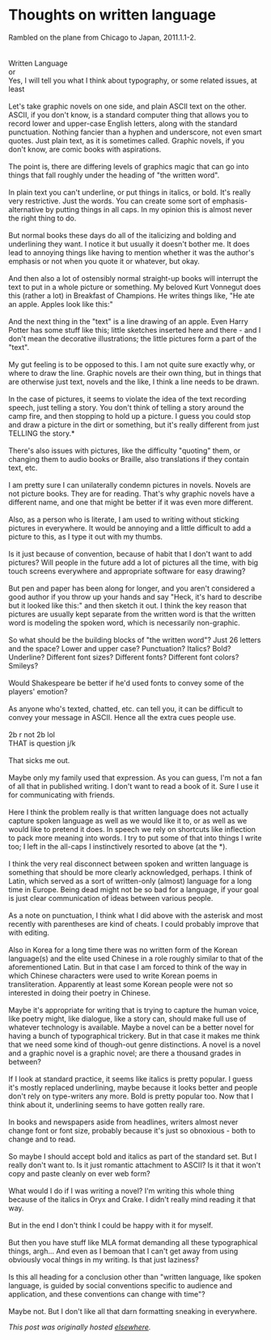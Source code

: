 # Thoughts on written language

<div>
<span class="Apple-style-span">Rambled on the plane from Chicago to Japan, 2011.1.1-2.</span><br><span class="Apple-style-span"><span class="Apple-style-span"><br></span></span><br><span class="Apple-style-span">Written Language</span><br><div>or</div>
<div>Yes, I will tell you what I think about typography, or some related issues, at least</div>
<div><br></div>
<div>Let's take graphic novels on one side, and plain ASCII text on the other. ASCII, if you don't know, is a standard computer thing that allows you to record lower and upper-case English letters, along with the standard punctuation. Nothing fancier than a hyphen and underscore, not even smart quotes. Just plain text, as it is sometimes called. Graphic novels, if you don't know, are comic books with aspirations.</div>
<div><br></div>
<div>The point is, there are differing levels of graphics magic that can go into things that fall roughly under the heading of "the written word".</div>
<div><br></div>
<div>In plain text you can't underline, or put things in italics, or bold. It's really very restrictive. Just the words. You can create some sort of emphasis-alternative by putting things in all caps. In my opinion this is almost never the right thing to do.</div>
<div><br></div>
<div>But normal books these days do all of the italicizing and bolding and underlining they want. I notice it but usually it doesn't bother me. It does lead to annoying things like having to mention whether it was the author's emphasis or not when you quote it or whatever, but okay.</div>
<div><br></div>
<div>And then also a lot of ostensibly normal straight-up books will interrupt the text to put in a whole picture or something. My beloved Kurt Vonnegut does this (rather a lot) in Breakfast of Champions. He writes things like, "He ate an apple. Apples look like this:"</div>
<div><br></div>
<div>And the next thing in the "text" is a line drawing of an apple. Even Harry Potter has some stuff like this; little sketches inserted here and there - and I don't mean the decorative illustrations; the little pictures form a part of the "text".</div>
<div><br></div>
<div>My gut feeling is to be opposed to this. I am not quite sure exactly why, or where to draw the line.&#160;Graphic novels are their own thing, but in things that are otherwise just text, novels and the like, I think a line needs to be drawn.</div>
<div><br></div>
<div>In the case of pictures, it seems to violate the idea of the text recording speech, just telling a story. You don't think of telling a story around the camp fire, and then stopping to hold up a picture. I guess you could stop and draw a picture in the dirt or something, but it's really different from just TELLING the story.*</div>
<div><br></div>
<div>There's also issues with pictures, like the difficulty "quoting" them, or changing them to audio books or Braille, also translations if they contain text, etc.</div>
<div><br></div>
<div>I am pretty sure I can unilaterally condemn pictures in novels. Novels are not picture books. They are for reading. That's why graphic novels have a different name, and one that might be better if it was even more different.</div>
<div><br></div>
<div>Also, as a person who is literate, I am used to writing without sticking pictures in everywhere. It would be annoying and a little difficult to add a picture to this, as I type it out with my thumbs.</div>
<div><br></div>
<div>Is it just because of convention, because of habit that I don't want to add pictures? Will people in the future add a lot of pictures all the time, with big touch screens everywhere and appropriate software for easy drawing?</div>
<div><br></div>
<div>But pen and paper has been along for longer, and you aren't considered a good author if you throw up your hands and say "Heck, it's hard to describe but it looked like this:" and then sketch it out. I think the key reason that pictures are usually kept separate from the written word is that the written word is modeling the spoken word, which is necessarily non-graphic.</div>
<div><br></div>
<div>So what should be the building blocks of "the written word"? Just 26 letters and the space? Lower and upper case? Punctuation? Italics? Bold? Underline? Different font sizes? Different fonts? Different font colors? Smileys?</div>
<div><br></div>
<div>Would Shakespeare be better if he'd used fonts to convey some of the players' emotion?</div>
<div><br></div>
<div>As anyone who's texted, chatted, etc. can tell you, it can be difficult to convey your message in ASCII. Hence all the extra cues people use.</div>
<div><br></div>
<div>2b r not 2b lol</div>
<div>THAT is question j/k</div>
<div><br></div>
<div>That sicks me out.</div>
<div><br></div>
<div>Maybe only my family used that expression. As you can guess, I'm not a fan of all that in published writing. I don't want to read a book of it. Sure I use it for communicating with friends.</div>
<div><br></div>
<div>Here I think the problem really is that written language does not actually capture spoken language as well as we would like it to, or as well as we would like to pretend it does. In speech we rely on shortcuts like inflection to pack more meaning into words. I try to put some of that into things I write too; I left in the all-caps I instinctively resorted to above (at the *).</div>
<div><br></div>
<div>I think the very real disconnect between spoken and written language is something that should be more clearly acknowledged, perhaps. I think of Latin, which served as a sort of written-only (almost) language for a long time in Europe. Being dead might not be so bad for a language, if your goal is just clear communication of ideas between various people.</div>
<div><br></div>
<div>As a note on punctuation, I think what I did above with the asterisk and most recently with parentheses are kind of cheats. I could probably improve that with editing.</div>
<div><br></div>
<div>Also in Korea for a long time there was no written form of the Korean language(s) and the elite used Chinese in a role roughly similar to that of the aforementioned Latin. But in that case I am forced to think of the way in which Chinese characters were used to write Korean poems in transliteration. Apparently at least some Korean people were not so interested in doing their poetry in Chinese.</div>
<div><br></div>
<div>Maybe it's appropriate for writing that is trying to capture the human voice, like poetry might, like dialogue, like a story can, should make full use of whatever technology is available. Maybe a novel can be a better novel for having a bunch of typographical trickery. But in that case it makes me think that we need some kind of though-out genre distinctions. A novel is a novel and a graphic novel is a graphic novel; are there a thousand grades in between?</div>
<div><br></div>
<div>If I look at standard practice, it seems like italics is pretty popular. I guess it's mostly replaced underlining, maybe because it looks better and people don't rely on type-writers any more. Bold is pretty popular too. Now that I think about it, underlining seems to have gotten really rare.</div>
<div><br></div>
<div>In books and newspapers aside from headlines, writers almost never change font or font size, probably because it's just so obnoxious - both to change and to read.</div>
<div><br></div>
<div>So maybe I should accept bold and italics as part of the standard set. But I really don't want to. Is it just romantic attachment to ASCII? Is it that it won't copy and paste cleanly on ever web form?</div>
<div><br></div>
<div>What would I do if I was writing a novel? I'm writing this whole thing because of the italics in Oryx and Crake. I didn't really mind reading it that way.</div>
<div><br></div>
<div>But in the end I don't think I could be happy with it for myself.</div>
<div><br></div>
<div>But then you have stuff like MLA format demanding all these typographical things, argh... And even as I bemoan that I can't get away from using obviously vocal things in my writing. Is that just laziness?</div>
<div><br></div>
<div>Is this all heading for a conclusion other than "written language, like spoken language, is guided by social conventions specific to audience and application, and these conventions can change with time"?</div>
<div><br></div>
<div>Maybe not. But I don't like all that darn formatting sneaking in everywhere.</div>
</div>


*This post was originally hosted [elsewhere](http://planspace.blogspot.com/2011/01/thoughts-on-written-language.html).*
